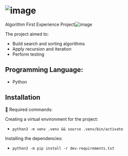 # ![image](https://github.com/yuzomatoba/algorithm/assets/108953241/47cf5447-01c0-4c59-bce9-3e032560a256)
Algorithm First Experience Project![image](https://github.com/yuzomatoba/algorithm/assets/108953241/a38358a3-ddb2-45fa-83d3-9e0442440ef7)




The project aimed to:
- Build search and sorting algorithms
- Apply recursion and iteration
- Perform testing

## Programming Language:
- Python


## Installation

🤖 Required commands:

Creating a virtual environment for the project:

* `python3 -m venv .venv && source .venv/bin/activate`

Installing the dependencies:

* `python3 -m pip install -r dev-requirements.txt`
